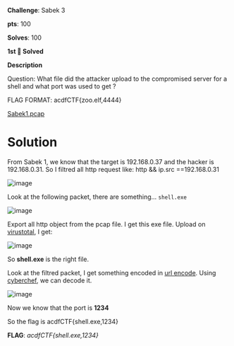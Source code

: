 
**Challenge**: Sabek 3

**pts**: 100

**Solves**: 100

**1st 🥇 Solved**

**Description**

Question: What file did the attacker upload to the compromised server for a shell and what port was used to get ?

FLAG FORMAT: acdfCTF{zoo.elf,4444}

[Sabek1.pcap]()

# Solution

From Sabek 1, we know that the target is 192.168.0.37 and the hacker is 192.168.0.31. So I filtred all http request like: http && ip.src ==192.168.0.31

![image](https://github.com/parfaittolefo/Cyberlympics-CTF-Qualif-2023/assets/78282359/5fdd2b8e-4d99-43c4-8d31-8c8cd28eee9c)

Look at the following packet, there are something... `shell.exe`

![image](https://github.com/parfaittolefo/Cyberlympics-CTF-Qualif-2023/assets/78282359/3063c8fe-188b-4f36-9923-4fe189adb317)

Export all http object from the pcap file. I get this exe file. Upload on [virustotal](https://www.virustotal.com/gui/file/be4211fe5c1a19ff393a2bcfa21dad8d0a687663263a63789552bda446d9421b/detection), I get:

![image](https://github.com/parfaittolefo/Cyberlympics-CTF-Qualif-2023/assets/78282359/3fdbb488-2915-4d1e-914d-f8918bc56ac6)

So **shell.exe** is the right file. 

Look at the filtred packet, I get something encoded in [url encode](https://en.wikipedia.org/wiki/Percent-encoding#Types_of_URI_characters). Using [cyberchef](https://gchq.github.io/CyberChef/), we can decode it.

![image](https://github.com/parfaittolefo/Cyberlympics-CTF-Qualif-2023/assets/78282359/c92e7567-68d5-4817-82c3-c0588670930e)


Now we know that the port is **1234**

So the flag is acdfCTF{shell.exe,1234}

**FLAG**: _acdfCTF{shell.exe,1234}_



